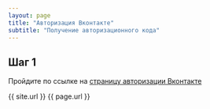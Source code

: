 ```yaml
---
layout: page
title: "Авторизация Вконтакте"
subtitle: "Получение авторизационного кода"
---
```

## Шаг 1
Пройдите по ссылке на [страницу авторизации Вконтакте](https://oauth.vk.com/authorize?client_id=7275612&display=popup&scope=offline%2Cgroups%2Cads%2Cstats%26response_type&response_type=code&v=5.103&redirect_uri=https%3A%2F%2Foauth.vk.com%2Fblank.html)

{{ site.url }}
{{ page.url }}
<p id="code"></p>